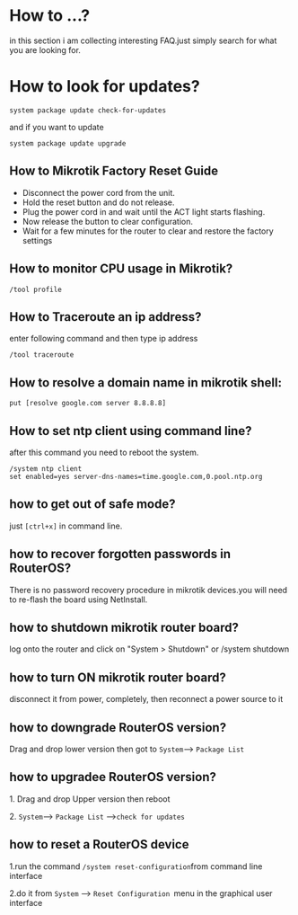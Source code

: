 # How to ...?
in this section i am collecting interesting FAQ.just simply search for what you are looking for.


# How to look for updates?

    system package update check-for-updates

and if you want to update

    system package update upgrade


## How to Mikrotik Factory Reset Guide
<ul>
<li>Disconnect the power cord from the unit.</li> 
<li>Hold the reset button and do not release.</li> 
<li>Plug the power cord in and wait until the ACT light starts flashing.</li> 
<li>Now release the button to clear configuration.</li> 
<li>Wait for a few minutes for the router to clear and restore the factory settings</li> 
</ul>

## How to monitor CPU usage in Mikrotik?

    /tool profile


## How to Traceroute an ip address?
enter following command and then type ip address

    /tool traceroute


## How to resolve a domain name in mikrotik shell:

    put [resolve google.com server 8.8.8.8]


## How to set ntp client using command line?
after this command you need to reboot the system.

    /system ntp client
    set enabled=yes server-dns-names=time.google.com,0.pool.ntp.org


## how to get out of safe mode?
just <code>[ctrl+x]</code> in command line.

## how to recover forgotten passwords in RouterOS?
There is no password recovery procedure in mikrotik devices.you will need to re-flash the board using NetInstall.

## how to shutdown mikrotik router board?
log onto the router and click on "System > Shutdown" or
    /system shutdown


## how to turn ON mikrotik router board?
disconnect it from power, completely, then reconnect a power source to it


## how to downgrade RouterOS version?
Drag and drop lower version then got to <code>System</code>--> <code>Package List</code>



## how to upgradee RouterOS version?
<p>1. Drag and drop Upper version then reboot </p>
<p>2. <code>System</code>--> <code>Package List</code> --><code>check for updates</code> </p>

## how to reset a RouterOS device

<p>1.run the command <code>/system reset-configuration</code>from command line interface </p>
<p>2.do it from <code>System</code> --> <code>Reset Configuration </code>menu in the graphical user interface</p>
